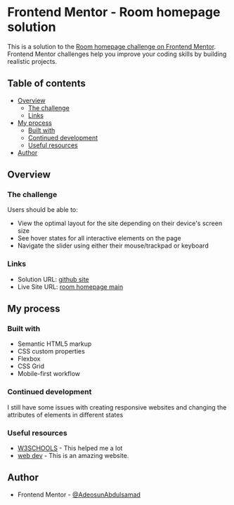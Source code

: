 # Frontend Mentor - Room homepage solution

This is a solution to the [Room homepage challenge on Frontend Mentor](https://www.frontendmentor.io/challenges/room-homepage-BtdBY_ENq). Frontend Mentor challenges help you improve your coding skills by building realistic projects. 

## Table of contents

- [Overview](#overview)
  - [The challenge](#the-challenge)
  - [Links](#links)
- [My process](#my-process)
  - [Built with](#built-with)
  - [Continued development](#continued-development)
  - [Useful resources](#useful-resources)
- [Author](#author)


## Overview

### The challenge

Users should be able to:

- View the optimal layout for the site depending on their device's screen size
- See hover states for all interactive elements on the page
- Navigate the slider using either their mouse/trackpad or keyboard

### Links

- Solution URL: [github site](https://github.com/adeosunabdulsamad/room-homepage-main)
- Live Site URL: [room homepage main](https://adeosunabdulsamad.github.io/room-homepage-main/)

## My process

### Built with

- Semantic HTML5 markup
- CSS custom properties
- Flexbox
- CSS Grid
- Mobile-first workflow


### Continued development

I still have some issues with creating responsive websites and changing the attributes of elements in different states

### Useful resources

- [W3SCHOOLS](https://www.w3schools.com) - This helped me a lot
- [web dev](https://www.web.dev.com) - This is an amazing website.


## Author

- Frontend Mentor - [@AdeosunAbdulsamad](https://www.frontendmentor.io/profile/adeosunabdulsamad)
